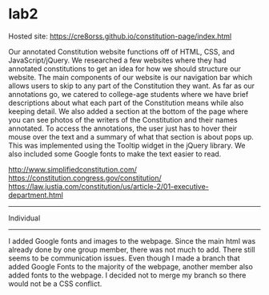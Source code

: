# lab2

Hosted site: https://cre8orss.github.io/constitution-page/index.html

Our annotated Constitution website functions off of HTML, CSS, and JavaScript/jQuery.
We researched a few websites where they had annotated constitutions to get an idea for
how we should structure our website. The main components of our website is our navigation
bar which allows users to skip to any part of the Constitution they want. As far as our
annotations go, we catered to college-age students where we have brief descriptions about
what each part of the Constitution means while also keeping detail. We also added a
section at the bottom of the page where you can see photos of the writers of the Constitution
and their names annotated. To access the annotations, the user just has to hover their 
mouse over the text and a summary of what that section is about pops up. This was implemented
using the Tooltip widget in the jQuery library. We also included some Google fonts to make 
the text easier to read.

http://www.simplifiedconstitution.com/
https://constitution.congress.gov/constitution/
https://law.justia.com/constitution/us/article-2/01-executive-department.html



___________________
Individual
___________________

I added Google fonts and images to the webpage. Since the main html was already
done by one group member, there was not much to add. There still seems to be communication issues.
Even though I made a branch that added Google Fonts to the majority of the webpage, another member 
also added fonts to the webpage. I decided not to merge my branch so there would not be a CSS conflict.
